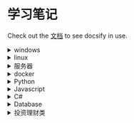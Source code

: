 # 学习笔记

Check out the [文档](https://docsify.js.org/#/zh-cn/) to see docsify in use.

<details>
    <summary>windows</summary>
    <li><a href="windows/wsl.md" title="WSL 开启及配置" target="_blank">WSL</a></li>
    <li><a href="windows/win10激活.md" target="_blank">win10激活</a></li>
    <li><a href="windows/win10加上右键菜单文件哈希校验功能.md" target="_blank">Win10 加上右键菜单文件哈希校验功能</a></li>
    <li><a href="windows/win10自启动目录.md" target="_blank">win10自启动目录</a></li>
    <li><a href="windows/常用批处理.md" target="_blank">常用批处理</a></li>
    <li><a href="windows/局域网远程关机.md" target="_blank">局域网远程关机</a></li>
</details>

<details>
    <summary>linux</summary>
    <li><a href="linux/asus.md" target="_blank">Asus路由器</a></li>
</details>

<details>
    <summary>服务器</summary>
    <li><a href="服务器/IIS反向代理.md" target="_blank">IIS 反向代理</a></li>
    <li><a href="服务器/Keepalived.md" target="_blank">Keepalived</a></li>
</details>
  
<details>
    <summary>docker</summary>
    <li><a href="docker/nginx.md" title="Docker中配置Nginx" target="_blank">Docker中配置Nginx</a></li>
    <li><a href="docker/mysql.md" title="Docker中配置Mysql" target="_blank">Docker中配置Mysql</a></li>
</details>

<details>
    <summary>Python</summary>
    <li><a href="python/Windows下用venv创建虚拟环境.md" target="_blank">Windows下用venv创建虚拟环境</a></li>
    <li><a href="python/conda使用方法.md" target="_blank">conda使用方法</a></li>
    <li><a href="python/ffmpeg.md" title="py+ffmpeg的使用方法" target="_blank">ffmpeg</a></li>
</details>

<details>
    <summary>Javascript</summary>
    <li><a href="js/JavaScript开发者应懂的概念.md" target="_blank">JavaScript开发者应懂的概念</a></li>
    <li><a href="js/浏览器跨Tab窗口通信原理及应用实践.md" target="_blank">浏览器跨 Tab 窗口通信原理及应用实践</a></li>
    <li><a href="js/图片懒加载.md" target="_blank">图片懒加载</a></li>
</details>
  
<details>
    <summary>C#</summary>
    <li><a href="csharp/CSharp代码混淆+加壳.md" target="_blank">C# .net 代码混淆、加壳</a></li>
    <li><a href="csharp/CSharp用命令编译解决方案和项目.md" target="_blank">C# 用命令编译解决方案和项目</a></li>
</details>
  
<details>
    <summary>Database</summary>
    <details>
        <summary>mysql</summary>
        <li><a href="db/mysql/Mariadb主从复制.md" target="_blank">Mariadb 主从复制</a></li>
    </details>
</details>

<details>
    <summary>投资理财类</summary>
    <li><a href="投资理财/冲刺白马股.md" target="_blank">冲刺白马股</a></li>
    <li><a href="投资理财/怎样选择成长股.md" target="_blank">怎样选择成长股【小休伊特·海瑟曼】</a></li>
</details>


